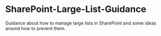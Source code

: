 # SharePoint-Large-List-Guidance
Guidance about how to manage large lists in SharePoint and some ideas around how to prevent them.

